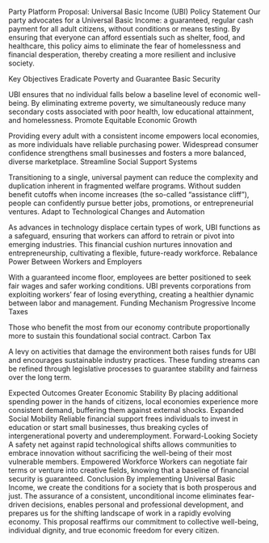 Party Platform Proposal: Universal Basic Income (UBI)
Policy Statement
Our party advocates for a Universal Basic Income: a guaranteed, regular cash payment for all adult citizens, without conditions or means testing. By ensuring that everyone can afford essentials such as shelter, food, and healthcare, this policy aims to eliminate the fear of homelessness and financial desperation, thereby creating a more resilient and inclusive society.

Key Objectives
Eradicate Poverty and Guarantee Basic Security

UBI ensures that no individual falls below a baseline level of economic well-being.
By eliminating extreme poverty, we simultaneously reduce many secondary costs associated with poor health, low educational attainment, and homelessness.
Promote Equitable Economic Growth

Providing every adult with a consistent income empowers local economies, as more individuals have reliable purchasing power.
Widespread consumer confidence strengthens small businesses and fosters a more balanced, diverse marketplace.
Streamline Social Support Systems

Transitioning to a single, universal payment can reduce the complexity and duplication inherent in fragmented welfare programs.
Without sudden benefit cutoffs when income increases (the so-called “assistance cliff”), people can confidently pursue better jobs, promotions, or entrepreneurial ventures.
Adapt to Technological Changes and Automation

As advances in technology displace certain types of work, UBI functions as a safeguard, ensuring that workers can afford to retrain or pivot into emerging industries.
This financial cushion nurtures innovation and entrepreneurship, cultivating a flexible, future-ready workforce.
Rebalance Power Between Workers and Employers

With a guaranteed income floor, employees are better positioned to seek fair wages and safer working conditions.
UBI prevents corporations from exploiting workers’ fear of losing everything, creating a healthier dynamic between labor and management.
Funding Mechanism
Progressive Income Taxes

Those who benefit the most from our economy contribute proportionally more to sustain this foundational social contract.
Carbon Tax

A levy on activities that damage the environment both raises funds for UBI and encourages sustainable industry practices.
These funding streams can be refined through legislative processes to guarantee stability and fairness over the long term.

Expected Outcomes
Greater Economic Stability
By placing additional spending power in the hands of citizens, local economies experience more consistent demand, buffering them against external shocks.
Expanded Social Mobility
Reliable financial support frees individuals to invest in education or start small businesses, thus breaking cycles of intergenerational poverty and underemployment.
Forward-Looking Society
A safety net against rapid technological shifts allows communities to embrace innovation without sacrificing the well-being of their most vulnerable members.
Empowered Workforce
Workers can negotiate fair terms or venture into creative fields, knowing that a baseline of financial security is guaranteed.
Conclusion
By implementing Universal Basic Income, we create the conditions for a society that is both prosperous and just. The assurance of a consistent, unconditional income eliminates fear-driven decisions, enables personal and professional development, and prepares us for the shifting landscape of work in a rapidly evolving economy. This proposal reaffirms our commitment to collective well-being, individual dignity, and true economic freedom for every citizen.